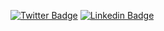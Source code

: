 [![Twitter Badge](https://img.shields.io/twitter/url?&label=Shivani%20Arbat&logo=Twitter&style=for-the-badge&url=https%3A%2F%2Ftwitter.com%2Fshivaniarbat)](https://twitter.com/shivaniarbat) 
[![Linkedin Badge](https://img.shields.io/twitter/url?label=Shivani%20Arbat&logo=Linkedin&style=for-the-badge&url=https%3A%2F%2Fwww.linkedin.com%2Fin%2Fshivaniarbat%2F)](https://www.linkedin.com/in/shivaniarbat/) 
